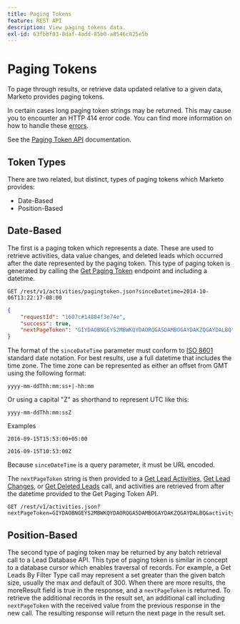 ```yaml
---
title: Paging Tokens
feature: REST API
description: View paging tokens data.
exl-id: 63fbbf03-8daf-4add-85b0-a8546c825e5b
---
```

# Paging Tokens

To page through results, or retrieve data updated relative to a given data, Marketo provides paging tokens.

In certain cases long paging token strings may be returned. This may cause you to encounter an HTTP 414 error code. You can find more information on how to handle these [errors](error-codes.md).

See the [Paging Token API](https://developer.adobe.com/marketo-apis/api/mapi/#tag/Activities/operation/getActivitiesPagingTokenUsingGET) documentation.

## Token Types

There are two related, but distinct, types of paging tokens which Marketo provides:

- Date-Based
- Position-Based

## Date-Based

The first is a paging token which represents a date. These are used to retrieve activities, data value changes, and deleted leads which occurred after the date represented by the paging token. This type of paging token is generated by calling the [Get Paging Token](https://developer.adobe.com/marketo-apis/api/mapi/#tag/Activities/operation/getActivitiesPagingTokenUsingGET) endpoint and including a datetime.

```
GET /rest/v1/activities/pagingtoken.json?sinceDatetime=2014-10-06T13:22:17-08:00
```

```json
{
    "requestId": "1607c#14884f3e74e",
    "success": true,
    "nextPageToken": "GIYDAOBNGEYS2MBWKQYDAORQGA5DAMBOGAYDAKZQGAYDALBQ"
}
```

The format of the `sinceDateTime` parameter must conform to [ISO 8601](https://en.wikipedia.org/wiki/ISO_8601) standard date notation. For best results, use a full datetime that includes the time zone. The time zone can be represented as either an offset from GMT using the following format:

`yyyy-mm-ddThh:mm:ss+|-hh:mm`

Or using a capital "Z" as shorthand to represent UTC like this:

`yyyy-mm-ddThh:mm:ssZ`

Examples

`2016-09-15T15:53:00+05:00`

`2016-09-15T10:53:00Z`

Because `sinceDateTime` is a query parameter, it must be URL encoded.

The `nextPageToken` string is then provided to a [Get Lead Activities](https://developer.adobe.com/marketo-apis/api/mapi/#tag/Activities/operation/getLeadActivitiesUsingGET), [Get Lead Changes](https://developer.adobe.com/marketo-apis/api/mapi/#tag/Activities/operation/getLeadChangesUsingGET), or [Get Deleted Leads](https://developer.adobe.com/marketo-apis/api/mapi/#tag/Activities/operation/getDeletedLeadsUsingGET) call, and activities are retrieved from after the datetime provided to the Get Paging Token API.

```
GET /rest/v1/activities.json?nextPageToken=GIYDAOBNGEYS2MBWKQYDAORQGA5DAMBOGAYDAKZQGAYDALBQ&activityTypeIds=1&activityTypeIds=12
```

## Position-Based

The second type of paging token may be returned by any batch retrieval call to a Lead Database API. This type of paging token is similar in concept to a database cursor which enables traversal of records. For example, a Get Leads By Filter Type call may represent a set greater than the given batch size, usually the max and default of 300. When there are more results, the moreResult field is true in the response, and a `nextPageToken` is returned. To retrieve the additional records in the result set, an additional call including `nextPageToken` with the received value from the previous response in the new call. The resulting response will return the next page in the result set.
